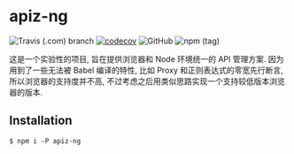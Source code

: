 # apiz-ng

<!-- [START badges] -->
![Travis (.com) branch](https://img.shields.io/travis/com/ta7sudan/apiz-ng/master.svg) [![codecov](https://codecov.io/gh/ta7sudan/apiz-ng/branch/master/graph/badge.svg)](https://codecov.io/gh/ta7sudan/apiz-ng) ![GitHub](https://img.shields.io/github/license/mashape/apistatus.svg) ![npm (tag)](https://img.shields.io/npm/v/apiz-ng/latest.svg)


<!-- [END badges] -->

这是一个实验性的项目, 旨在提供浏览器和 Node 环境统一的 API 管理方案. 因为用到了一些无法被 Babel 编译的特性, 比如 Proxy 和正则表达式的零宽先行断言, 所以浏览器的支持度并不高, 不过考虑之后用类似思路实现一个支持较低版本浏览器的版本.



## Installation

```shell
$ npm i -P apiz-ng
```











